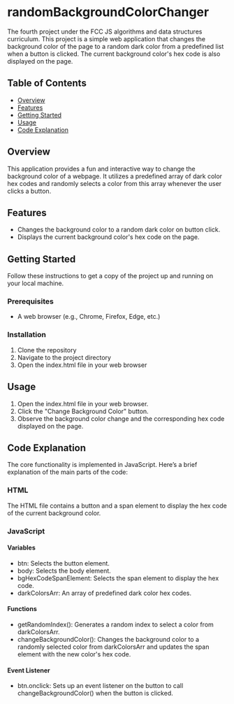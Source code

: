 # randomBackgroundColorChanger
The fourth project under the FCC JS algorithms and data structures curriculum.
This project is a simple web application that changes the background color of the page to a random dark color from a predefined list when a button is clicked. 
The current background color's hex code is also displayed on the page.

## Table of Contents
- [Overview](#overview)
- [Features](#features)
- [Getting Started](#getting-started)
- [Usage](#usage)
- [Code Explanation](#code-explanation)

## Overview
This application provides a fun and interactive way to change the background color of a webpage. 
It utilizes a predefined array of dark color hex codes and randomly selects a color from this array whenever the user clicks a button.

## Features
- Changes the background color to a random dark color on button click.
- Displays the current background color's hex code on the page.

## Getting Started
Follow these instructions to get a copy of the project up and running on your local machine.

### Prerequisites
- A web browser (e.g., Chrome, Firefox, Edge, etc.)

### Installation
1. Clone the repository
2. Navigate to the project directory
3. Open the index.html file in your web browser

## Usage
1. Open the index.html file in your web browser.
2. Click the "Change Background Color" button.
3. Observe the background color change and the corresponding hex code displayed on the page.

## Code Explanation
The core functionality is implemented in JavaScript. Here’s a brief explanation of the main parts of the code:

### HTML
The HTML file contains a button and a span element to display the hex code of the current background color.

### JavaScript
#### Variables
- btn: Selects the button element.
- body: Selects the body element.
- bgHexCodeSpanElement: Selects the span element to display the hex code.
- darkColorsArr: An array of predefined dark color hex codes.

#### Functions
- getRandomIndex(): Generates a random index to select a color from darkColorsArr.
- changeBackgroundColor(): Changes the background color to a randomly selected color from darkColorsArr and updates the span element with the new color's hex code.

#### Event Listener
- btn.onclick: Sets up an event listener on the button to call changeBackgroundColor() when the button is clicked.
